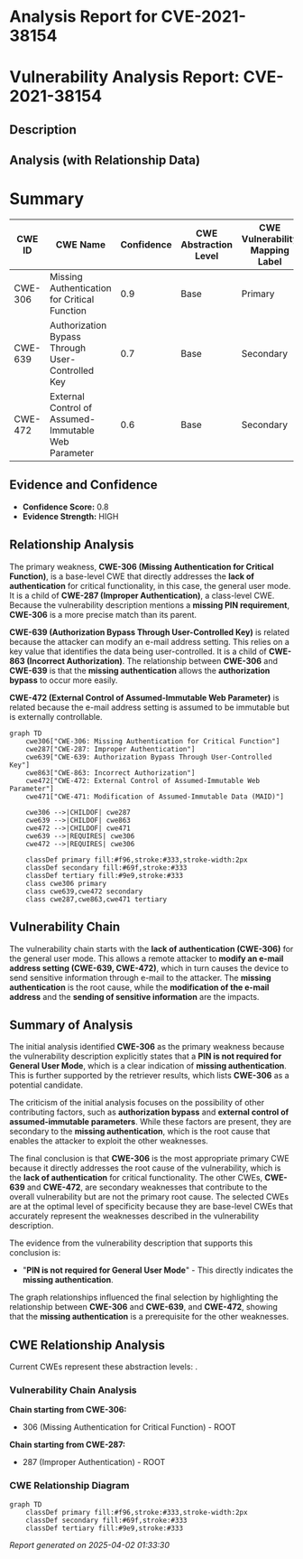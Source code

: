 # Analysis Report for CVE-2021-38154

# Vulnerability Analysis Report: CVE-2021-38154

## Description



## Analysis (with Relationship Data)

# Summary
| CWE ID | CWE Name | Confidence | CWE Abstraction Level | CWE Vulnerability Mapping Label | CWE-Vulnerability Mapping Notes |
|---|---|---|---|---|---|
| CWE-306 | Missing Authentication for Critical Function | 0.9 | Base | Primary | Allowed |
| CWE-639 | Authorization Bypass Through User-Controlled Key | 0.7 | Base | Secondary | Allowed |
| CWE-472 | External Control of Assumed-Immutable Web Parameter | 0.6 | Base | Secondary | Allowed |

## Evidence and Confidence

*   **Confidence Score:** 0.8
*   **Evidence Strength:** HIGH

## Relationship Analysis
The primary weakness, **CWE-306 (Missing Authentication for Critical Function)**, is a base-level CWE that directly addresses the **lack of authentication** for critical functionality, in this case, the general user mode. It is a child of **CWE-287 (Improper Authentication)**, a class-level CWE. Because the vulnerability description mentions a **missing PIN requirement**, **CWE-306** is a more precise match than its parent.

**CWE-639 (Authorization Bypass Through User-Controlled Key)** is related because the attacker can modify an e-mail address setting. This relies on a key value that identifies the data being user-controlled. It is a child of **CWE-863 (Incorrect Authorization)**. The relationship between **CWE-306** and **CWE-639** is that the **missing authentication** allows the **authorization bypass** to occur more easily.

**CWE-472 (External Control of Assumed-Immutable Web Parameter)** is related because the e-mail address setting is assumed to be immutable but is externally controllable.

```mermaid
graph TD
    cwe306["CWE-306: Missing Authentication for Critical Function"]
    cwe287["CWE-287: Improper Authentication"]
    cwe639["CWE-639: Authorization Bypass Through User-Controlled Key"]
    cwe863["CWE-863: Incorrect Authorization"]
    cwe472["CWE-472: External Control of Assumed-Immutable Web Parameter"]
    cwe471["CWE-471: Modification of Assumed-Immutable Data (MAID)"]

    cwe306 -->|CHILDOF| cwe287
    cwe639 -->|CHILDOF| cwe863
    cwe472 -->|CHILDOF| cwe471
    cwe639 -->|REQUIRES| cwe306
    cwe472 -->|REQUIRES| cwe306

    classDef primary fill:#f96,stroke:#333,stroke-width:2px
    classDef secondary fill:#69f,stroke:#333
    classDef tertiary fill:#9e9,stroke:#333
    class cwe306 primary
    class cwe639,cwe472 secondary
    class cwe287,cwe863,cwe471 tertiary
```

## Vulnerability Chain
The vulnerability chain starts with the **lack of authentication (CWE-306)** for the general user mode. This allows a remote attacker to **modify an e-mail address setting (CWE-639, CWE-472)**, which in turn causes the device to send sensitive information through e-mail to the attacker. The **missing authentication** is the root cause, while the **modification of the e-mail address** and the **sending of sensitive information** are the impacts.

## Summary of Analysis
The initial analysis identified **CWE-306** as the primary weakness because the vulnerability description explicitly states that a **PIN is not required for General User Mode**, which is a clear indication of **missing authentication**. This is further supported by the retriever results, which lists **CWE-306** as a potential candidate.

The criticism of the initial analysis focuses on the possibility of other contributing factors, such as **authorization bypass** and **external control of assumed-immutable parameters**. While these factors are present, they are secondary to the **missing authentication**, which is the root cause that enables the attacker to exploit the other weaknesses.

The final conclusion is that **CWE-306** is the most appropriate primary CWE because it directly addresses the root cause of the vulnerability, which is the **lack of authentication** for critical functionality. The other CWEs, **CWE-639** and **CWE-472**, are secondary weaknesses that contribute to the overall vulnerability but are not the primary root cause. The selected CWEs are at the optimal level of specificity because they are base-level CWEs that accurately represent the weaknesses described in the vulnerability description.

The evidence from the vulnerability description that supports this conclusion is:

*   "**PIN is not required for General User Mode**" - This directly indicates the **missing authentication**.

The graph relationships influenced the final selection by highlighting the relationship between **CWE-306** and **CWE-639**, and **CWE-472**, showing that the **missing authentication** is a prerequisite for the other weaknesses.


## CWE Relationship Analysis

Current CWEs represent these abstraction levels: .


### Vulnerability Chain Analysis

**Chain starting from CWE-306:**
- 306 (Missing Authentication for Critical Function) - ROOT


**Chain starting from CWE-287:**
- 287 (Improper Authentication) - ROOT



### CWE Relationship Diagram

```mermaid
graph TD
    classDef primary fill:#f96,stroke:#333,stroke-width:2px
    classDef secondary fill:#69f,stroke:#333
    classDef tertiary fill:#9e9,stroke:#333
```



*Report generated on 2025-04-02 01:33:30*
